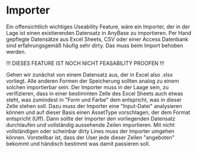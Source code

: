 # Importer
Ein offensichtlich wichtiges Useability Feature, wäre ein Importer, der in der Lage ist einen existierenden Datensatz in AnyBase zu importieren. Per Hand gepflegte Datensätze aus Excel Sheets, CSV oder einer Access Datenbank sind erfahrungsgemäß häufig sehr dirty. Das muss beim Import behoben werden. 

!!! DIESES FEATURE IST NOCH NICHT FEASABILITY PROOFEN !!!

Gehen wir zunächst von einem Datensatz aus, der in Excel also .xlsx vorliegt. Alle anderen Formen der Speicherung sollten analog zu einem solchen importierbar sein. Der Importer muss in der Laage sein, zu verifizieren, dass in einer bestimmten Zelle des Excel Sheets auch etwas steht, was zumindest in "Form und Farbe" dem entspricht, was in dieser Zelle stehen soll. Dazu muss der Importer eine "Input-Datei" analysieren können und auf dieser Basis einen AssetType vorschlagen, der dem Format entspricht (Uff). Dann sollte der Importer den vorliegenden Datensatz durchlaufen und vollständig aussehende Zeilen importieren. Mit nicht vollständigen oder scheinbar dirty Lines muss der Importer umgehen können. Vorstellbar ist, dass der User jede dieser Zeilen "angeboten" bekommt und händisch bestimmt was damit passieren soll. 